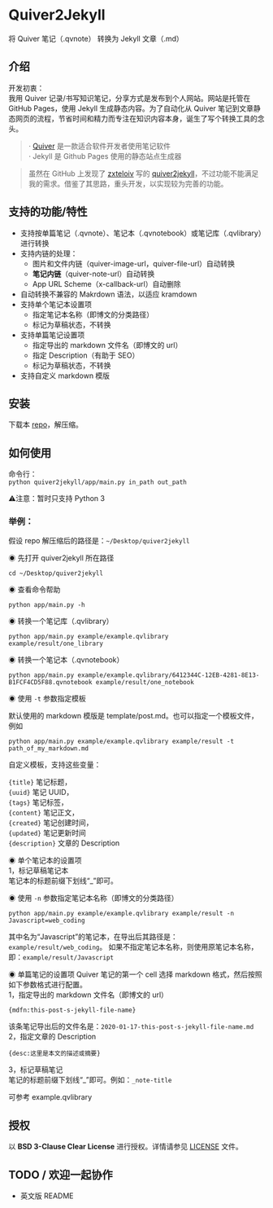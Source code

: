 # Quiver2Jekyll

将 Quiver 笔记（.qvnote） 转换为 Jekyll 文章（.md）

## 介绍

开发初衷：  
我用 Quiver 记录/书写知识笔记，分享方式是发布到个人网站。网站是托管在 GitHub Pages，使用 Jekyll 生成静态内容。为了自动化从 Quiver 笔记到文章静态网页的流程，节省时间和精力而专注在知识内容本身，诞生了写个转换工具的念头。

> · [Quiver](http://happenapps.com/#quiver) 是一款适合软件开发者使用笔记软件  
> · Jekyll 是 Github Pages 使用的静态站点生成器

> 虽然在 GitHub 上发现了 [zxteloiv](https://github.com/zxteloiv/) 写的 [quiver2jekyll](https://github.com/zxteloiv/quiver2jekyll)，不过功能不能满足我的需求。借鉴了其思路，重头开发，以实现较为完善的功能。


## 支持的功能/特性

- 支持按单篇笔记（.qvnote）、笔记本（.qvnotebook）或笔记库（.qvlibrary）进行转换  
- 支持内链的处理：
	- 图片和文件内链（quiver-image-url，quiver-file-url）自动转换  
	- **笔记内链**（quiver-note-url）自动转换  
	- App URL Scheme（x-callback-url）自动删除  
- 自动转换不兼容的 Makrdown 语法，以适应 kramdown  
- 支持单个笔记本设置项
  - 指定笔记本名称（即博文的分类路径）
  - 标记为草稿状态，不转换
- 支持单篇笔记设置项
  - 指定导出的 markdown 文件名（即博文的 url）
  - 指定 Description（有助于 SEO）
  - 标记为草稿状态，不转换
- 支持自定义 markdown 模版


## 安装
下载本 [repo](https://github.com/nodewee/quiver2jekyll/archive/master.zip)，解压缩。


## 如何使用

命令行：  
`python quiver2jekyll/app/main.py in_path out_path`

⚠️注意：暂时只支持 Python 3

### 举例：  

假设 repo 解压缩后的路径是：`~/Desktop/quiver2jekyll`  

◉ 先打开 quiver2jekyll 所在路径  
```
cd ~/Desktop/quiver2jekyll
```

◉ 查看命令帮助  
```
python app/main.py -h
```


◉ 转换一个笔记库（.qvlibrary）
```
python app/main.py example/example.qvlibrary example/result/one_library
```

◉ 转换一个笔记本（.qvnotebook）
```
python app/main.py example/example.qvlibrary/6412344C-12EB-4281-8E13-B1FCF4CD5F88.qvnotebook example/result/one_notebook
```

◉ 使用 `-t` 参数指定模板  

默认使用的 markdown 模版是 template/post.md。也可以指定一个模板文件，例如
```
python app/main.py example/example.qvlibrary example/result -t path_of_my_markdown.md
```

自定义模板，支持这些变量：  

`{title}` 笔记标题，  
`{uuid}` 笔记 UUID，  
`{tags}` 笔记标签，  
`{content}` 笔记正文，  
`{created}` 笔记创建时间，  
`{updated}` 笔记更新时间  
`{description}` 文章的 Description  


◉ 单个笔记本的设置项  
1，标记草稿笔记本  
笔记本的标题前缀下划线“\_”即可。

◉ 使用 `-n` 参数指定笔记本名称（即博文的分类路径）
```
python app/main.py example/example.qvlibrary example/result -n Javascript=web_coding
```
其中名为“Javascript”的笔记本，在导出后其路径是：`example/result/web_coding`。
如果不指定笔记本名称，则使用原笔记本名称，即：`example/result/Javascript`


◉ 单篇笔记的设置项
Quiver 笔记的第一个 cell 选择 markdown 格式，然后按照如下参数格式进行配置。  
1，指定导出的 markdown 文件名（即博文的 url）  
```
{mdfn:this-post-s-jekyll-file-name}
```
该条笔记导出后的文件名是：`2020-01-17-this-post-s-jekyll-file-name.md`  
2，指定文章的 Description  
```
{desc:这里是本文的描述或摘要}
```
3，标记草稿笔记  
笔记的标题前缀下划线“\_”即可。例如：`_note-title`  

可参考 example.qvlibrary



## 授权
以 **BSD 3-Clause Clear License** 进行授权。详情请参见 [LICENSE](https://github.com/NodeWee/quiver2jekyll/blob/master/LICENSE) 文件。

## TODO / 欢迎一起协作
- 英文版 README

